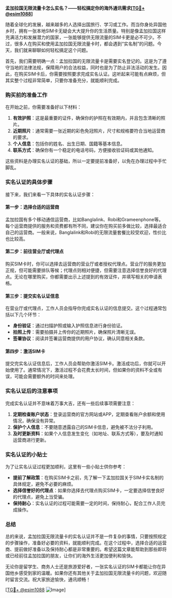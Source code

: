**孟加拉国无限流量卡怎么实名？——轻松搞定你的海外通讯需求[[TG💪+ @esim1088](https://t.me/s/esim1088)]**

随着全球化的发展，越来越多的人选择出国旅行、学习或工作。而当你身处异国他乡时，拥有一张本地SIM卡无疑会大大提升你的生活质量。特别是像孟加拉国这样充满活力和发展潜力的国家，一张能够提供无限流量的SIM卡更是必不可少。不过，很多人在购买和使用孟加拉国无限流量卡时，都会遇到“实名制”的问题。今天，我们就来聊聊如何轻松搞定这个问题。

首先，我们需要明确一点：孟加拉国的无限流量卡是需要实名登记的。这是为了遵守当地的法律法规，保障用户的合法权益，同时也是为了防止非法活动的发生。因此，在购买SIM卡后，你需要按照要求完成实名认证。这听起来可能有点麻烦，但其实整个过程非常简单，只要你准备充分，就能顺利完成。

### 购买前的准备工作

在开始之前，你需要准备好以下材料：

1. **有效护照**：这是最重要的证件，确保你的护照在有效期内，并且包含清晰的照片。
2. **近期照片**：通常需要一张近期的彩色免冠照片，尺寸和规格要符合当地运营商的要求。
3. **个人信息**：包括你的姓名、出生日期、国籍等基本信息。
4. **联系方式**：确保你有一个稳定的电话号码，方便接收验证码或其他通知。

这些资料是办理实名认证的基础，所以一定要提前准备好，以免在办理过程中手忙脚乱。

### 实名认证的具体步骤

接下来，我们来看一下具体的实名认证步骤：

#### 第一步：选择合适的运营商

孟加拉国有多个移动通信运营商，比如Banglalink、Robi和Grameenphone等。每个运营商提供的服务和资费都有所不同，建议你在购买前多做比较，选择最适合自己的运营商。一般来说，Banglalink和Robi的无限流量套餐比较受欢迎，性价比也比较高。

#### 第二步：前往营业厅或代理点

购买SIM卡时，你可以选择去运营商的营业厅或者授权代理点。营业厅的服务更加正规，但可能需要排队等候；代理点则相对便捷，但需要注意选择信誉良好的代理点。无论在哪里购买，你都需要出示上述提到的有效证件，并填写相关的申请表格。

#### 第三步：提交实名认证信息

在营业厅或代理点，工作人员会指导你完成实名认证的信息提交。这个过程通常包括以下几个环节：

- **身份验证**：通过扫描护照或输入护照信息进行身份验证。
- **拍照上传**：需要拍摄并上传你的近期照片，确保照片清晰无误。
- **签署协议**：阅读并签署运营商提供的用户协议，确认同意相关条款。

#### 第四步：激活SIM卡

提交完实名认证信息后，工作人员会帮助你激活SIM卡。激活成功后，你就可以开始使用了。通常情况下，激活过程不会花费太长时间，但如果你的资料不全或有误，可能会需要额外的时间来处理。

### 实名认证后的注意事项

完成实名认证并不意味着万事大吉，还有一些后续事项需要注意：

1. **定期检查账户状态**：登录运营商的官方网站或APP，定期查看账户余额和使用情况，确保没有异常。
2. **保护个人信息**：不要随意透露自己的SIM卡信息，避免被不法分子利用。
3. **及时更新资料**：如果个人信息发生变化（如地址、联系方式等），要及时通知运营商进行更新。

### 实名认证的小贴士

为了让实名认证过程更加顺利，这里有一些小贴士供你参考：

- **提前了解政策**：在购买SIM卡之前，先了解一下孟加拉国关于SIM卡实名制的具体规定，避免不必要的麻烦。
- **选择信誉好的代理点**：如果你选择去代理点购买SIM卡，一定要选择信誉良好的代理点，避免上当受骗。
- **保持耐心**：实名认证的过程可能需要一定的时间，保持耐心，配合工作人员完成操作。

### 总结

总的来说，孟加拉国无限流量卡的实名认证并不是一件复杂的事情，只要按照规定的步骤操作，准备好必要的资料，就能顺利完成。在这个过程中，选择合适的运营商、提前做好准备以及保持耐心都是非常重要的。希望这篇文章能帮助到那些即将或已经前往孟加拉国的朋友，让你们的海外生活更加便利和愉快。

无论你是留学生、商务人士还是旅游爱好者，一张实名认证的SIM卡都能让你在异国他乡感受到家的温暖。如果你还有其他关于孟加拉国无限流量卡的问题，欢迎随时留言交流。祝大家旅途愉快，通讯顺畅！

[[TG💪+ @esim1088](https://t.me/s/esim1088) ![Image](https://i.postimg.cc/4NQfJmqS/Snipaste-2025-05-13-00-14-12.png)]